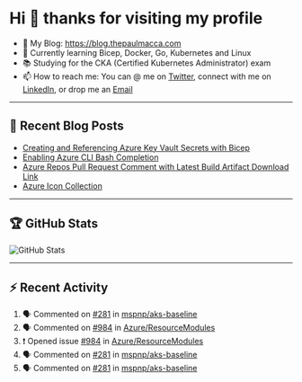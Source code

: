 # Hi 👋 thanks for visiting my profile

- 💬 My Blog: <https://blog.thepaulmacca.com>
- 🌱 Currently learning Bicep, Docker, Go, Kubernetes and Linux
- 📚 Studying for the CKA (Certified Kubernetes Administrator) exam
- 📫 How to reach me: You can @ me on [Twitter](https://twitter.com/thepaulmacca), connect with me on [LinkedIn](https://www.linkedin.com/in/thepaulmacca/), or drop me an [Email](mailto:pm@thepaulmacca.com)

---

## :blue_book: Recent Blog Posts
<!-- BLOG-POST-LIST:START -->
- [Creating and Referencing Azure Key Vault Secrets with Bicep](https://blog.thepaulmacca.com/creating-and-referencing-azure-key-vault-secrets-with-bicep/)
- [Enabling Azure CLI Bash Completion](https://blog.thepaulmacca.com/enabling-azure-cli-bash-completion/)
- [Azure Repos Pull Request Comment with Latest Build Artifact Download Link](https://blog.thepaulmacca.com/azure-repos-pull-request-comment-with-latest-build-artifact-download-link/)
- [Azure Icon Collection](https://blog.thepaulmacca.com/azure-icon-collection/)
<!-- BLOG-POST-LIST:END -->

---

## :trophy: GitHub Stats

![GitHub Stats](https://github-readme-stats.vercel.app/api?username=thepaulmacca&count_private=true&show_icons=true&theme=dark)

---

## :zap: Recent Activity

<!--START_SECTION:activity-->
1. 🗣 Commented on [#281](https://github.com/mspnp/aks-baseline/issues/281) in [mspnp/aks-baseline](https://github.com/mspnp/aks-baseline)
2. 🗣 Commented on [#984](https://github.com/Azure/ResourceModules/issues/984) in [Azure/ResourceModules](https://github.com/Azure/ResourceModules)
3. ❗️ Opened issue [#984](https://github.com/Azure/ResourceModules/issues/984) in [Azure/ResourceModules](https://github.com/Azure/ResourceModules)
4. 🗣 Commented on [#281](https://github.com/mspnp/aks-baseline/issues/281) in [mspnp/aks-baseline](https://github.com/mspnp/aks-baseline)
5. 🗣 Commented on [#281](https://github.com/mspnp/aks-baseline/issues/281) in [mspnp/aks-baseline](https://github.com/mspnp/aks-baseline)
<!--END_SECTION:activity-->
